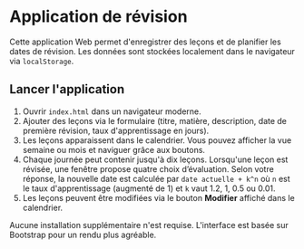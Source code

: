 # Application de révision

Cette application Web permet d'enregistrer des leçons et de planifier les dates de révision. Les données sont stockées localement dans le navigateur via `localStorage`.

## Lancer l'application

1. Ouvrir `index.html` dans un navigateur moderne.
2. Ajouter des leçons via le formulaire (titre, matière, description, date de première révision, taux d'apprentissage en jours).
3. Les leçons apparaissent dans le calendrier. Vous pouvez afficher la vue semaine ou mois et naviguer grâce aux boutons.
4. Chaque journée peut contenir jusqu'à dix leçons. Lorsqu'une leçon est révisée, une fenêtre propose quatre choix d’évaluation. Selon votre réponse, la nouvelle date est calculée par `date actuelle + k^n` où `n` est le taux d'apprentissage (augmenté de 1) et `k` vaut 1.2, 1, 0.5 ou 0.01.
5. Les leçons peuvent être modifiées via le bouton **Modifier** affiché dans le calendrier.

Aucune installation supplémentaire n'est requise.
L'interface est basée sur Bootstrap pour un rendu plus agréable.

